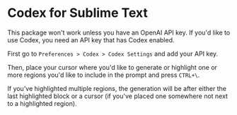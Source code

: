 # Codex for Sublime Text

This package won't work unless you have an OpenAI API key. If you'd like to use Codex, you need an API key that has Codex enabled.

First go to `Preferences > Codex > Codex Settings` and add your API key.

Then, place your cursor where you'd like to generate or highlight one or more regions you'd like to include in the prompt and press `CTRL+\`.

If you've highlighted multiple regions, the generation will be after either the last highlighted block or a cursor (if you've placed one somewhere not next to a highlighted region).
